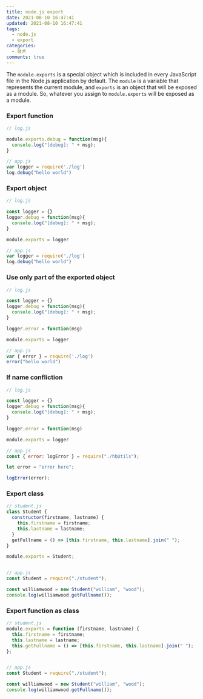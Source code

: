 ```yaml
---
title: node.js export
date: 2021-08-10 16:47:41
updated: 2021-08-10 16:47:41
tags:
  - node.js
  - export
categories:
  - 技术
comments: true
---
```

The `module.exports` is a special object which is included in every JavaScript file in the Node.js application by default. The `module` is a variable that represents the current module, and `exports` is an object that will be exposed as a module. So, whatever you assign to `module.exports` will be exposed as a module.

### Export function

```javascript
// log.js

module.exports.debug = function(msg){
  console.log("[debug]: " + msg);
}

// app.js
var logger = require('./log')
log.debug("hello world")
```

### Export object

```javascript
// log.js

const logger = {}
logger.debug = function(msg){
  console.log("[debug]: " + msg);
}

module.exports = logger

// app.js
var logger = require('./log')
log.debug("hello world")
```

### Use only part of the exported object

```javascript
// log.js

const logger = {}
logger.debug = function(msg){
  console.log("[debug]: " + msg);
}

logger.error = function(msg)

module.exports = logger

// app.js
var { error } = require('./log')
error("hello world")
```

### If name confliction

```javascript
// log.js

const logger = {}
logger.debug = function(msg){
  console.log("[debug]: " + msg);
}

logger.error = function(msg)

module.exports = logger

// app.js
const { error: logError } = require("./hbUtils");

let error = "error here";

logError(error);
```
### Export class

```javascript
// student.js
class Student {
  constructor(firstname, lastname) {
    this.firstname = firstname;
    this.lastname = lastname;
  }
  getFullname = () => [this.firstname, this.lastname].join(" ");
}

module.exports = Student;


// app.js
const Student = require("./student");

const williamwood = new Student("william", "wood");
console.log(williamwood.getFullname());
``` 

### Export function as class

```javascript
// student.js
module.exports = function (firstname, lastname) {
  this.firstname = firstname;
  this.lastname = lastname;
  this.getFullname = () => [this.firstname, this.lastname].join(" ");
};


// app.js
const Student = require("./student");

const williamwood = new Student("william", "wood");
console.log(williamwood.getFullname());
```

